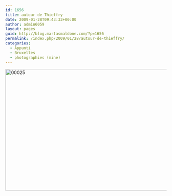 ```yaml
---
id: 1656
title: autour de Thieffry
date: 2009-01-28T09:43:33+00:00
author: admin6059
layout: pages
guid: http://blog.martasmaldone.com/?p=1656
permalink: /index.php/2009/01/28/autour-de-thieffry/
categories:
  - Appunti
  - Bruxelles
  - photographies (mine)
---
```

[<img class="aligncenter wp-image-2323 size-full" title="00025" src="http://blog.martasmaldone.eu/wp-content/uploads/2009/01/00025.jpg" width="567" height="381" srcset="http://blog.martasmaldone.eu/wp-content/uploads/2009/01/00025.jpg 567w, http://blog.martasmaldone.eu/wp-content/uploads/2009/01/00025-300x202.jpg 300w" sizes="(max-width: 567px) 100vw, 567px" />](http://blog.martasmaldone.eu/wp-content/uploads/2009/01/00025.jpg)